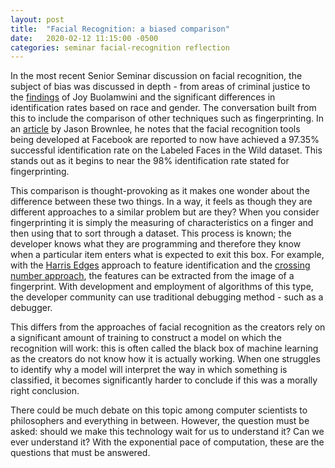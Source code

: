 ```yaml
---
layout: post
title:  "Facial Recognition: a biased comparison"
date:   2020-02-12 11:15:00 -0500
categories: seminar facial-recognition reflection 
---
```


In the most recent Senior Seminar discussion on facial recognition, the subject of bias was discussed in depth - from areas of criminal justice to the [findings](https://www.nytimes.com/2018/02/09/technology/facial-recognition-race-artificial-intelligence.html) of Joy Buolamwini and the significant differences in identification rates based on race and gender. The conversation built from this to include the comparison of other techniques such as fingerprinting. In an [article](https://machinelearningmastery.com/introduction-to-deep-learning-for-face-recognition/) by Jason Brownlee, he notes that the facial recognition tools being developed at Facebook are reported to now have achieved a 97.35% successful identification rate on the Labeled Faces in the Wild dataset. This stands out as it begins to near the 98% identification rate stated for fingerprinting. 

This comparison is thought-provoking as it makes one wonder about the difference between these two things. In a way, it feels as though they are different approaches to a similar problem but are they? When you consider fingerprinting it is simply the measuring of characteristics on a finger and then using that to sort through a dataset. This process is known; the developer knows what they are programming and therefore they know when a particular item enters what is expected to exit this box. For example, with the [Harris Edges](https://en.wikipedia.org/wiki/Harris_Corner_Detector) approach to feature identification and the [crossing number approach](https://arxiv.org/pdf/1001.4186.pdf), the features can be extracted from the image of a fingerprint. With development and employment of algorithms of this type, the developer community can use traditional debugging method - such as a debugger. 

This differs from the approaches of facial recognition as the creators rely on a significant amount of training to construct a model on which the recognition will work: this is often called the black box of machine learning as the creators do not know how it is actually working. When one struggles to identify why a model will interpret the way in which something is classified, it becomes significantly harder to conclude if this was a morally right conclusion. 

There could be much debate on this topic among computer scientists to philosophers and everything in between. However, the question must be asked: should we make this technology wait for us to understand it? Can we ever understand it? With the exponential pace of computation, these are the questions that must be answered.
